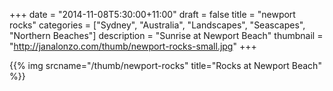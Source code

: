 +++
date = "2014-11-08T5:30:00+11:00"
draft = false
title = "newport rocks"
categories = ["Sydney", "Australia", "Landscapes", "Seascapes", "Northern Beaches"]
description = "Sunrise at Newport Beach"
thumbnail = "http://janalonzo.com/thumb/newport-rocks-small.jpg"
+++

{{% img srcname="/thumb/newport-rocks" title="Rocks at Newport Beach" %}}


